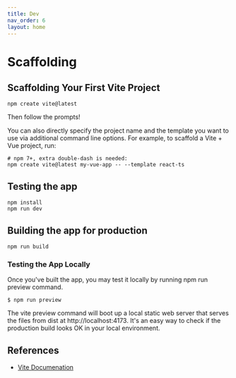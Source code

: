 ```yaml
---
title: Dev
nav_order: 6
layout: home
---
```


# Scaffolding

## Scaffolding Your First Vite Project

```
npm create vite@latest
```

Then follow the prompts!

You can also directly specify the project name and the template you want to use via additional command line options. For example, to scaffold a Vite + Vue project, run:

```
# npm 7+, extra double-dash is needed:
npm create vite@latest my-vue-app -- --template react-ts
```
## Testing the app

```
npm install
npm run dev
```

## Building the app for production

```
npm run build
```

### Testing the App Locally
Once you've built the app, you may test it locally by running npm run preview command.

```
$ npm run preview
```

The vite preview command will boot up a local static web server that serves the files from dist at http://localhost:4173. It's an easy way to check if the production build looks OK in your local environment.


## References

- [Vite Documenation](https://vite.dev/guide/#scaffolding-your-first-vite-project)

